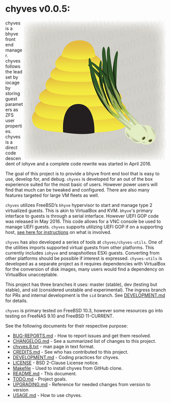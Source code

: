 # chyves v0.0.5:

<img src="https://github.com/chyves/chyves-media/raw/master/chyves-logo-v1-medium.png" alt="chyves logo version 1" width="449" height="439" align="right">

chyves is a bhyve front end manager. chyves follows the lead set by iocage by storing guest parameters as ZFS user properties. chyves is a direct code descendent of iohyve and a complete code rewrite was started in April 2016.

The goal of this project is to provide a bhyve front end tool that is easy to use, develop for, and debug. `chyves` is developed for an out of the box experience suited for the most basic of users. However power users will find that much can be tweaked and configured. There are also many features targeted for large VM fleets as well.

`chyves` utilizes FreeBSD’s `bhyve` hypervisor to start and manage type 2 virtualized guests. This is akin to VirtualBox and KVM. `bhyve`'s primary interface to guests is through a serial interface. However UEFI GOP code was released in May 2016. This code allows for a VNC console be used to manage UEFI guests. `chyves` supports utilizing UEFI GOP if on a supporting host, [see here for instructions](http://justinholcomb.me/blog/2016/05/28/bhyve-uefi-gop-support.html) on what is involved.

`chyves` has also developed a series of tools at `chyves/chyves-utils`. One of the utilities imports supported virtual guests from other platforms. This currently includes `iohyve` and snapshotless ESXi guests. Converting from other platforms should be possible if interest is expressed. `chyves-utils` is developed as a separate project as it requires dependencies with VirtualBox for the conversion of disk images, many users would find a dependency on VirtualBox unacceptable.

This project has three branches it uses: master (stable), dev (testing but stable), and sid (considered unstable and experimental). The ingress branch for PRs and internal development is the `sid` branch. See [DEVELOPMENT.md](DEVELOPMENT.md) for details.

`chyves` is primary tested on FreeBSD 10.3, however some resources go into testing on FreeNAS 9.10 and FreeBSD 11-CURRENT.

See the following documents for their respective purpose:
- [BUG-REPORTS.md](BUG-REPORTS.md) - How to report issues and get them resolved.
- [CHANGELOG.md](CHANGELOG.md) - See a summarized list of changes to this project.
- [chyves.8.txt](man/chyves.8.txt) - man page in text format.
- [CREDITS.md](CREDITS.md) - See who has contributed to this project.
- [DEVELOPMENT.md](DEVELOPMENT.md) - Coding practices for chyves.
- [LICENSE](LICENSE) - BSD 2-Clause License notice.
- [Makefile](Makefile) - Used to install chyves from GitHub clone.
- [README.md](README.md) - This document.
- [TODO.md](TODO.md) - Project goals.
- [UPGRADING.md](UPGRADING.md) - Reference for needed changes from version to version
- [USAGE.md](USAGE.md) - How to use chyves.

